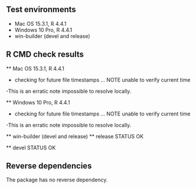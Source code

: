 ## Test environments
* Mac OS 15.3.1, R 4.4.1
* Windows 10 Pro, R 4.4.1
* win-builder (devel and release)

## R CMD check results

** Mac OS 15.3.1, R 4.4.1
* checking for future file timestamps ... NOTE
unable to verify current time

-This is an erratic note impossible to resolve locally.



** Windows 10 Pro, R 4.4.1
* checking for future file timestamps ... NOTE
unable to verify current time

-This is an erratic note impossible to resolve locally.



** win-builder (devel and release)
** release
STATUS OK

** devel
STATUS OK

## Reverse dependencies

The package has no reverse dependency.
